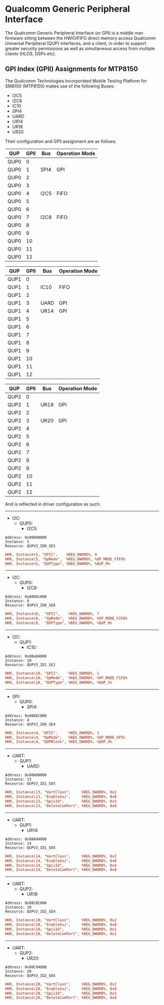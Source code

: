 # Qualcomm Generic Peripheral Interface

The Qualcomm Generic Peripheral Interface (or GPI) is a middle man firmware sitting between the HWIO/FIFO direct memory access Qualcomm Universal Peripheral (QUP) interfaces, and a client, in order to support greater security permissions as well as simultaneous access from multiple clients (HLOS, DSPs etc).

## GPI Index (GPII) Assignments for MTP8150

The Qualcomm Technologies Incorporated Mobile Testing Platform for SM8150 (MTP8150) makes use of the following Buses:

- I2C5
- I2C8
- IC10
- SPI4
- UARD
- UR14
- UR18
- UR20

Their configuration and GPII assignment are as follows:

| QUP  | GPII | Bus  | Operation Mode |
|------|------|------|----------------|
| QUP0 | 0    |      |                |
| QUP0 | 1    | SPI4 | GPI            |
| QUP0 | 2    |      |                |
| QUP0 | 3    |      |                |
| QUP0 | 4    | I2C5 | FIFO           |
| QUP0 | 5    |      |                |
| QUP0 | 6    |      |                |
| QUP0 | 7    | I2C8 | FIFO           |
| QUP0 | 8    |      |                |
| QUP0 | 9    |      |                |
| QUP0 | 10   |      |                |
| QUP0 | 11   |      |                |
| QUP0 | 12   |      |                |

| QUP  | GPII | Bus  | Operation Mode |
|------|------|------|----------------|
| QUP1 | 0    |      |                |
| QUP1 | 1    | IC10 | FIFO           |
| QUP1 | 2    |      |                |
| QUP1 | 3    | UARD | GPI            |
| QUP1 | 4    | UR14 | GPI            |
| QUP1 | 5    |      |                |
| QUP1 | 6    |      |                |
| QUP1 | 7    |      |                |
| QUP1 | 8    |      |                |
| QUP1 | 9    |      |                |
| QUP1 | 10   |      |                |
| QUP1 | 11   |      |                |
| QUP1 | 12   |      |                |

| QUP  | GPII | Bus  | Operation Mode |
|------|------|------|----------------|
| QUP2 | 0    |      |                |
| QUP2 | 1    | UR18 | GPI            |
| QUP2 | 2    |      |                |
| QUP2 | 3    | UR20 | GPI            |
| QUP2 | 4    |      |                |
| QUP2 | 5    |      |                |
| QUP2 | 6    |      |                |
| QUP2 | 7    |      |                |
| QUP2 | 8    |      |                |
| QUP2 | 9    |      |                |
| QUP2 | 10   |      |                |
| QUP2 | 11   |      |                |
| QUP2 | 12   |      |                |

And is reflected in driver configuration as such:

---

- I2C:
    - QUP0:
        - I2C5:

```
Address: 0x00890000
Instance: 5
Resource: QUPV3_ID0_SE5
```

```ini
HKR, Instance\5, "GPII",    %REG_DWORD%, 4
HKR, Instance\5, "OpMode",  %REG_DWORD%, %OP_MODE_FIFO%
HKR, Instance\5, "QUPType", %REG_DWORD%, %QUP_0%
```

---

- I2C:
    - QUP0:
        - I2C8:

```
Address: 0x0089c000
Instance: 8
Resource: QUPV3_ID0_SE8
```

```ini
HKR, Instance\8,  "GPII",    %REG_DWORD%, 7
HKR, Instance\8,  "OpMode",  %REG_DWORD%, %OP_MODE_FIFO%
HKR, Instance\8,  "QUPType", %REG_DWORD%, %QUP_0%
```

---

- I2C:
    - QUP1:
        - IC10:

```
Address: 0x00a84000
Instance: 10
Resource: QUPV3_ID1_SE2
```

```ini
HKR, Instance\10, "GPII",    %REG_DWORD%, 1
HKR, Instance\10, "OpMode",  %REG_DWORD%, %OP_MODE_FIFO%
HKR, Instance\10, "QUPType", %REG_DWORD%, %QUP_1%
```

---

- SPI:
    - QUP0:
        - SPI4:

```
Address: 0x0088C000
Instance: 4
Resource: QUPV3_ID0_SE4
```

```ini
HKR, Instance\4, "GPII",     %REG_DWORD%, 1
HKR, Instance\4, "OpMode",   %REG_DWORD%, %OP_MODE_GPI%
HKR, Instance\4, "QUPBlock", %REG_DWORD%, %QUP_0%
```

---

- UART:
    - QUP1:
        - UARD:

```
Address: 0x00A90000
Instance: 13
Resource: QUPV3_ID1_SE5
```

```ini
HKR, Instance\13, "UartClass",     %REG_DWORD%, 0x2
HKR, Instance\13, "EnableGsi",     %REG_DWORD%, 0x0
HKR, Instance\13, "GpiiId",        %REG_DWORD%, 0x3
HKR, Instance\13, "DeleteComPort", %REG_DWORD%, 0x0
```

---

- UART:
    - QUP1:
        - UR14:

```
Address: 0x00A94000
Instance: 14
Resource: QUPV3_ID1_SE6
```

```ini
HKR, Instance\14, "UartClass",     %REG_DWORD%, 0x2
HKR, Instance\14, "EnableGsi",     %REG_DWORD%, 0x0
HKR, Instance\14, "GpiiId",        %REG_DWORD%, 0x4
HKR, Instance\14, "DeleteComPort", %REG_DWORD%, 0x0
```

---

- UART:
    - QUP2:
        - UR18:

```
Address: 0x00C8C000
Instance: 18
Resource: QUPV3_ID2_SE4
```

```ini
HKR, Instance\18, "UartClass",     %REG_DWORD%, 0x2
HKR, Instance\18, "EnableGsi",     %REG_DWORD%, 0x0
HKR, Instance\18, "GpiiId",        %REG_DWORD%, 0x1
HKR, Instance\18, "DeleteComPort", %REG_DWORD%, 0x1
```

---

- UART:
    - QUP2:
        - UR20:

```
Address: 0x00C94000
Instance: 20
Resource: QUPV3_ID2_SE6
```

```ini
HKR, Instance\20, "UartClass",     %REG_DWORD%, 0x2
HKR, Instance\20, "EnableGsi",     %REG_DWORD%, 0x0
HKR, Instance\20, "GpiiId",        %REG_DWORD%, 0x3
HKR, Instance\20, "DeleteComPort", %REG_DWORD%, 0x0
```